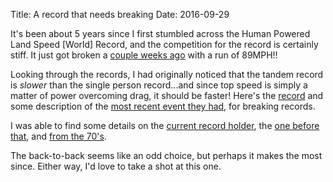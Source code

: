 Title: A record that needs breaking
Date: 2016-09-29

It's been about 5 years since I first stumbled across the Human Powered Land Speed [World] Record, and the competition for the record is certainly stiff.
It just got broken a [couple weeks ago](http://www.redbull.com/us/en/bike/stories/1331751185607/human-powered-speed-record-holder-interview) with a run of 89MPH!!

Looking through the records, I had originally noticed that the tandem record is _slower_ than the single person record...and since top speed is simply a matter of power overcoming drag, it should be faster!
Here's the [record](http://www.ihpva.org/hpvarecl.htm#nom12) and some description of the [most recent event they had](http://www.recumbents.com/wisil/whpsc2016/speedchallenge.htm), for breaking records.

I was able to find some details on the [current record holder](http://www.recumbents.com/wisil/lem/glowworm/default.htm), the [one before that](http://www.easyracers.com/racing.html), and [from the 70's](https://books.google.com/books?id=_VEEAAAAMBAJ&pg=PA85&lpg=PA85&dq=Vector+Tandem+al+voigt&source=bl&ots=I3brPbY16P&sig=8yxEvzYR3oYv8JAuGGcFdVnuXj0&hl=en&sa=X&ved=0ahUKEwiplrmkp7XPAhUKLyYKHdZnDZoQ6AEIHjAA#v=onepage&q=Vector%20Tandem%20al%20voigt&f=false).

The back-to-back seems like an odd choice, but perhaps it makes the most since.
Either way, I'd love to take a shot at this one.
